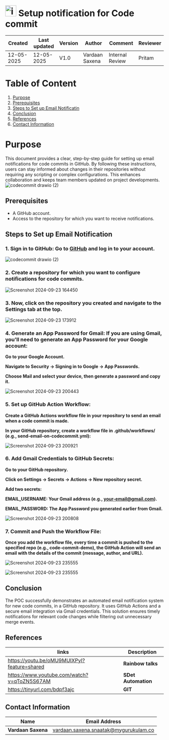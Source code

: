 
# <img width="35" alt="image" src="https://github.com/user-attachments/assets/cd1cb06d-90e7-410e-bccc-3a4d645dd6c5"> Setup notification for Code commit


| Created     | Last updated | Version | Author         | Comment | Reviewer |
|-------------|-----------|---------|----------------|---------|----------|
| 12-05-2025  | 12-05-2025 | V1.0  | Vardaan Saxena |     Internal Review    | Pritam    |



# Table of Content 
1. [ Purpose](#-purpose)
2. [ Prerequisites](#-prerequisites)
3. [Steps to Set up Email Notificatin](#steps-to-set-up-email-notification)
4. [ Conclusion](#-conclusion)
5. [ References](#-references ) 
6. [ Contact Information ](#-contact-information )
   

     
#  Purpose 
This document provides a clear, step-by-step guide for setting up email notifications for code commits in GitHub. By following these instructions, users can stay informed about changes in their repositories without requiring any scripting or complex configurations. This enhances collaboration and keeps team members updated on project developments.
![codecommit drawio (2)](https://github.com/user-attachments/assets/93433a96-f1ff-45a3-b38d-a198555dcf9a)


##  Prerequisites
- A GitHub account.
- Access to the repository for which you want to receive notifications.

##  Steps to Set up Email Notification

### 1. **Sign in to GitHub**: Go to [GitHub](https://github.com) and log in to your account.
![codecommit drawio (2)](https://github.com/vardaan412/snaatak_phase/blob/9f297e6da5dd54ce6c73cca4781bfaed2f072ffc/commit-img/1.png)


### 2. Create a repository for which you want to configure notifications for code commits.

![Screenshot 2024-09-23 164450](https://github.com/vardaan412/snaatak_phase/blob/9f297e6da5dd54ce6c73cca4781bfaed2f072ffc/commit-img/2.png)

### 3. Now, click on the repository you created and navigate to the Settings tab at the top.

![Screenshot 2024-09-23 173912](https://github.com/vardaan412/snaatak_phase/blob/9f297e6da5dd54ce6c73cca4781bfaed2f072ffc/commit-img/3.png)

### 4. Generate an App Password for Gmail: If you are using Gmail, you'll need to generate an App Password for your Google account:

**Go to your Google Account.**

**Navigate to Security -> Signing in to Google -> App Passwords.**

**Choose Mail and select your device, then generate a password and copy it.**

![Screenshot 2024-09-23 200443](https://github.com/vardaan412/snaatak_phase/blob/9f297e6da5dd54ce6c73cca4781bfaed2f072ffc/commit-img/4.png)

### 5. Set up GitHub Action Workflow:

**Create a GitHub Actions workflow file in your repository to send an email when a code commit is made.**

**In your GitHub repository, create a workflow file in .github/workflows/ (e.g., send-email-on-codecommit.yml):**

![Screenshot 2024-09-23 200921](https://github.com/vardaan412/snaatak_phase/blob/9f297e6da5dd54ce6c73cca4781bfaed2f072ffc/commit-img/5.png)

### 6. Add Gmail Credentials to GitHub Secrets:

**Go to your GitHub repository.**

**Click on Settings -> Secrets -> Actions -> New repository secret.**

**Add two secrets:**

**EMAIL_USERNAME: Your Gmail address (e.g., your-email@gmail.com).**

**EMAIL_PASSWORD: The App Password you generated earlier from Gmail.**

![Screenshot 2024-09-23 200808](https://github.com/vardaan412/snaatak_phase/blob/9f297e6da5dd54ce6c73cca4781bfaed2f072ffc/commit-img/6.png)

### 7. Commit and Push the Workflow File:

**Once you add the workflow file, every time a commit is pushed to the specified repo (e.g., code-commit-demo), the GitHub Action will send an email with the details of the commit (message, author, and URL).**

![Screenshot 2024-09-23 235555](https://github.com/vardaan412/snaatak_phase/blob/9f297e6da5dd54ce6c73cca4781bfaed2f072ffc/commit-img/7.png)

![Screenshot 2024-09-23 235555](https://github.com/vardaan412/snaatak_phase/blob/9f297e6da5dd54ce6c73cca4781bfaed2f072ffc/commit-img/8.png)


##  Conclusion
The POC successfully demonstrates an automated email notification system for new code commits, in a GitHub repository. It uses GitHub Actions and a secure email integration via Gmail credentials. This solution ensures timely notifications for relevant code changes while filtering out unnecessary merge events.
 
##  References 
|links | Description |
|-------|------------|
|https://youtu.be/oMU9MUIXPyI?feature=shared|**Rainbow talks** |
|https://www.youtube.com/watch?v=qToZN5S67AM| **SDet Automation**|
|https://tinyurl.com/bdpf3ajc|**GIT**|

##  Contact Information 
|Name|Email Address|
|:---:|:---:|
|**Vardaan Saxena**|vardaan.saxena.snaatak@mygurukulam.co |
